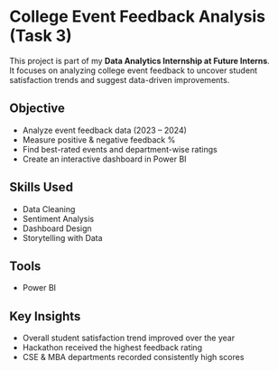 # College Event Feedback Analysis (Task 3)  
This project is part of my **Data Analytics Internship at Future Interns**.  
It focuses on analyzing college event feedback to uncover student satisfaction trends and suggest data-driven improvements.

##  Objective  
- Analyze event feedback data (2023 – 2024)  
- Measure positive & negative feedback %  
- Find best-rated events and department-wise ratings  
- Create an interactive dashboard in Power BI

##  Skills Used  
- Data Cleaning  
- Sentiment Analysis  
- Dashboard Design  
- Storytelling with Data  

##  Tools  
- Power BI 

## Key Insights  
- Overall student satisfaction trend improved over the year  
- Hackathon received the highest feedback rating  
- CSE & MBA departments recorded consistently high scores  

